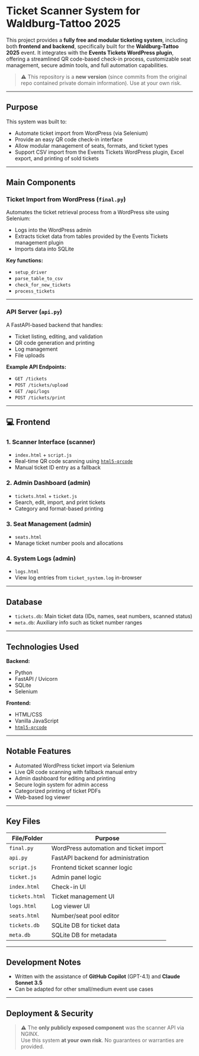 # Ticket Scanner System for Waldburg-Tattoo 2025

This project provides a **fully free and modular ticketing system**, including both **frontend and backend**, specifically built for the **Waldburg-Tattoo 2025** event. It integrates with the **Events Tickets WordPress plugin**, offering a streamlined QR code-based check-in process, customizable seat management, secure admin tools, and full automation capabilities.

> ⚠️ This repository is a **new version** (since commits from the original repo contained private domain information). Use at your own risk.

---

## Purpose

This system was built to:

- Automate ticket import from WordPress (via Selenium)
- Provide an easy QR code check-in interface
- Allow modular management of seats, formats, and ticket types
- Support CSV import from the Events Tickets WordPress plugin, Excel export, and printing of sold tickets

---

## Main Components

### Ticket Import from WordPress (`final.py`)

Automates the ticket retrieval process from a WordPress site using Selenium:
- Logs into the WordPress admin
- Extracts ticket data from tables provided by the Events Tickets management plugin
- Imports data into SQLite

**Key functions:**
  - `setup_driver`
  - `parse_table_to_csv`
  - `check_for_new_tickets`
  - `process_tickets`

---

### API Server (`api.py`)

A FastAPI-based backend that handles:
- Ticket listing, editing, and validation
- QR code generation and printing
- Log management
- File uploads

**Example API Endpoints:**
- `GET /tickets`
- `POST /tickets/upload`
- `GET /api/logs`
- `POST /tickets/print`

---

## 💻 Frontend

### 1. **Scanner Interface** (scanner)
- `index.html` + `script.js`
- Real-time QR code scanning using [`html5-qrcode`](https://github.com/mebjas/html5-qrcode)
- Manual ticket ID entry as a fallback

### 2. **Admin Dashboard** (admin)
- `tickets.html` + `ticket.js`
- Search, edit, import, and print tickets
- Category and format-based printing

### 3. **Seat Management** (admin)
- `seats.html`
- Manage ticket number pools and allocations

### 4. **System Logs** (admin)
- `logs.html`
- View log entries from `ticket_system.log` in-browser

---

## Database

- `tickets.db`: Main ticket data (IDs, names, seat numbers, scanned status)
- `meta.db`: Auxiliary info such as ticket number ranges

---

## Technologies Used

**Backend:**
- Python
- FastAPI / Uvicorn
- SQLite
- Selenium

**Frontend:**
- HTML/CSS
- Vanilla JavaScript
- [`html5-qrcode`](https://github.com/mebjas/html5-qrcode)

---

## Notable Features

- Automated WordPress ticket import via Selenium
- Live QR code scanning with fallback manual entry
- Admin dashboard for editing and printing
- Secure login system for admin access
- Categorized printing of ticket PDFs
- Web-based log viewer

---

## Key Files

| File/Folder        | Purpose                                 |
|--------------------|------------------------------------------|
| `final.py`         | WordPress automation and ticket import   |
| `api.py`           | FastAPI backend for administration       |
| `script.js`        | Frontend ticket scanner logic            |
| `ticket.js`        | Admin panel logic                        |
| `index.html`       | Check-in UI                              |
| `tickets.html`     | Ticket management UI                     |
| `logs.html`        | Log viewer UI                            |
| `seats.html`       | Number/seat pool editor                  |
| `tickets.db`       | SQLite DB for ticket data                |
| `meta.db`          | SQLite DB for metadata                   |

---

## Development Notes

- Written with the assistance of **GitHub Copilot** (GPT-4.1) and **Claude Sonnet 3.5**
- Can be adapted for other small/medium event use cases

---

## Deployment & Security

> ⚠️ The **only publicly exposed component** was the scanner API via NGINX.  
> Use this system **at your own risk**. No guarantees or warranties are provided.
